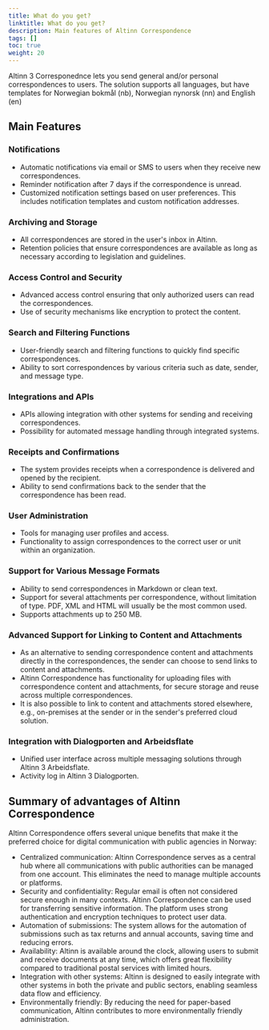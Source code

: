 ```yaml
---
title: What do you get?
linktitle: What do you get?
description: Main features of Altinn Correspondence 
tags: []
toc: true
weight: 20
---
```


Altinn 3 Corresponednce lets you send general and/or personal correspondences to users. The solution supports all languages, but have templates for Norwegian bokmål (nb), Norwegian nynorsk (nn) and English (en)

## Main Features

### Notifications
- Automatic notifications via email or SMS to users when they receive new correspondences.
- Reminder notification after 7 days if the correspondence is unread.
- Customized notification settings based on user preferences. This includes notification templates and custom notification addresses.

### Archiving and Storage
- All correspondences are stored in the user's inbox in Altinn.
- Retention policies that ensure correspondences are available as long as necessary according to legislation and guidelines.

### Access Control and Security
- Advanced access control ensuring that only authorized users can read the correspondences.
- Use of security mechanisms like encryption to protect the content.

### Search and Filtering Functions
- User-friendly search and filtering functions to quickly find specific correspondences.
- Ability to sort correspondences by various criteria such as date, sender, and message type.

### Integrations and APIs
- APIs allowing integration with other systems for sending and receiving correspondences.
- Possibility for automated message handling through integrated systems.

### Receipts and Confirmations
- The system provides receipts when a correspondence is delivered and opened by the recipient.
- Ability to send confirmations back to the sender that the correspondence has been read.

### User Administration
- Tools for managing user profiles and access.
- Functionality to assign correspondences to the correct user or unit within an organization.

### Support for Various Message Formats
- Ability to send correspondences in Markdown or clean text.
- Support for several attachments per correspondence, without limitation of type. PDF, XML and HTML will usually be the most common used.
- Supports attachments up to 250 MB. 

### Advanced Support for Linking to Content and Attachments

- As an alternative to sending correspondence content and attachments directly in the correspondences,
  the sender can choose to send links to content and attachments.
- Altinn Correspondence has functionality for uploading files with correspondence content and attachments,
  for secure storage and reuse across multiple correspondences.
- It is also possible to link to content and attachments stored elsewhere,
  e.g., on-premises at the sender or in the sender's preferred cloud solution.


### Integration with Dialogporten and Arbeidsflate

- Unified user interface across multiple messaging solutions through Altinn 3 Arbeidsflate.
- Activity log in Altinn 3 Dialogporten.

## Summary of advantages of Altinn Correspondence

Altinn Correspondence offers several unique benefits that make it the preferred choice for digital communication with public agencies in Norway:

* Centralized communication: Altinn Correspondence serves as a central hub where all communications with public authorities can be managed from one account. This eliminates the need to manage multiple accounts or platforms.
* Security and confidentiality: Regular email is often not considered secure enough in many contexts. Altinn Correspondence can be used for transferring sensitive information. The platform uses strong authentication and encryption techniques to protect user data.
* Automation of submissions: The system allows for the automation of submissions such as tax returns and annual accounts, saving time and reducing errors.
* Availability: Altinn is available around the clock, allowing users to submit and receive documents at any time, which offers great flexibility compared to traditional postal services with limited hours.
* Integration with other systems: Altinn is designed to easily integrate with other systems in both the private and public sectors, enabling seamless data flow and efficiency.
* Environmentally friendly: By reducing the need for paper-based communication, Altinn contributes to more environmentally friendly administration.
